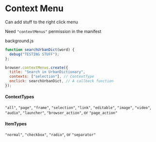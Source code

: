 # Context Menu

Can add stuff to the right click menu

Need `"contextMenus"` permission in the manifest

background.js

```js
function searchUrbanDict(word) {
  debug("TESTING STUFF");
};

browser.contextMenus.create({
  title: "Search in UrbanDictionary",
  contexts: ["selection"], // ContextType
  onclick: searchUrbanDict, // A callback function
});
```

#### ContextTypes

`"all"`, `"page"`, `"frame"`, `"selection"`, `"link"`, `"editable"`, `"image"`, `"video"`, `"audio"`, `"launcher"`, `"browser_action"`, or `"page_action"`

#### ItemTypes

`"normal"`, `"checkbox"`, `"radio"`, or `"separator"`